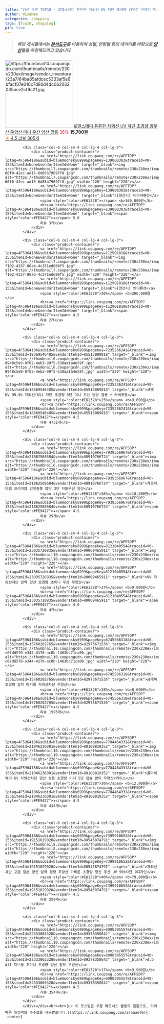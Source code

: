 ```yaml
---
title: "양산 추천 TOP10 - 로열스테디 튼튼한 자외선 UV 차단 초경량 양우산 우양산 미니 우산 양산 겸용"
author: WiseMan
categories: shopping
tags: [Top10, shopping]
pin: true
---
```


> ##### 해당 게시물에서는 [**분석도구**](https://itemscout.io/)를 이용하여 **성별**, **연령별** 등의 데이터를 바탕으로 [**양산**](https://link.coupang.com/a/baae76)들을 추천해드리고 있습니다.
<div class="container"><div class="row">
            <div class="col-6 col-sm-4 col-lg-4 col-lg-3">
                <div class="product-container">
                    <a href="https://link.coupang.com/re/AFFSDP?lptag=AF5964186&subid=bluemoonsky6999&pageKey=8049153063&traceid=V0-153&itemId=22568087368&vendorItemId=89609958028" target="_blank"><img src="https://thumbnail10.coupangcdn.com/thumbnails/remote/230x230ex/image/vendor_inventory/23a7/64ba85afdcec5333af5a6bfacf07e016c7d80d4dc062032035ace2cf8c21.jpg" alt="https://thumbnail10.coupangcdn.com/thumbnails/remote/230x230ex/image/vendor_inventory/23a7/64ba85afdcec5333af5a6bfacf07e016c7d80d4dc062032035ace2cf8c21.jpg" width="220" height="220"></a>
                    <a href="https://link.coupang.com/re/AFFSDP?lptag=AF5964186&subid=bluemoonsky6999&pageKey=8049153063&traceid=V0-153&itemId=22568087368&vendorItemId=89609958028" target="_blank">로열스테디 튼튼한 자외선 UV 차단 초경량 양우산 우양산 미니 우산 양산 겸용</a>
                    <span style="color:#E61328">36%</span> <b>15,700원</b>
                    <br><a href="https://link.coupang.com/re/AFFSDP?lptag=AF5964186&subid=bluemoonsky6999&pageKey=8049153063&traceid=V0-153&itemId=22568087368&vendorItemId=89609958028" target="_blank"><span style="color:#FE9427">★</span> 4.5
                    리뷰 305개</a>
                </div>
            </div>
            
            <div class="col-6 col-sm-4 col-lg-4 col-lg-3">
                <div class="product-container">
                    <a href="https://link.coupang.com/re/AFFTDP?lptag=AF5964186&subid=bluemoonsky6999&pageKey=139000303&traceid=V0-153&itemId=None&vendorItemId=None" target="_blank"><img src="https://thumbnail7.coupangcdn.com/thumbnails/remote/230x230ex/image/travel_reactor/static/booking/image/pension/ddnayo/85b6a4e5-60f0-42ec-ad15-6d85b79697f8.jpg" alt="https://thumbnail7.coupangcdn.com/thumbnails/remote/230x230ex/image/travel_reactor/static/booking/image/pension/ddnayo/85b6a4e5-60f0-42ec-ad15-6d85b79697f8.jpg" width="220" height="220"></a>
                    <a href="https://link.coupang.com/re/AFFTDP?lptag=AF5964186&subid=bluemoonsky6999&pageKey=139000303&traceid=V0-153&itemId=None&vendorItemId=None" target="_blank">[양산시] 티아라펜션</a>
                    <span style="color:#E61328"></span> <b>160,000원</b>
                    <br><a href="https://link.coupang.com/re/AFFTDP?lptag=AF5964186&subid=bluemoonsky6999&pageKey=139000303&traceid=V0-153&itemId=None&vendorItemId=None" target="_blank"><span style="color:#FE9427">★</span> 5.0
                    리뷰 3개</a>
                </div>
            </div>
            
            <div class="col-6 col-sm-4 col-lg-4 col-lg-3">
                <div class="product-container">
                    <a href="https://link.coupang.com/re/AFFTDP?lptag=AF5964186&subid=bluemoonsky6999&pageKey=112901818&traceid=V0-153&itemId=None&vendorItemId=None" target="_blank"><img src="https://thumbnail7.coupangcdn.com/thumbnails/remote/230x230ex/image/travel_reactor/static/booking/image/pension/ddnayo/b5b899ef-f102-4337-80ab-4c371ed680f5.jpg" alt="https://thumbnail7.coupangcdn.com/thumbnails/remote/230x230ex/image/travel_reactor/static/booking/image/pension/ddnayo/b5b899ef-f102-4337-80ab-4c371ed680f5.jpg" width="220" height="220"></a>
                    <a href="https://link.coupang.com/re/AFFTDP?lptag=AF5964186&subid=bluemoonsky6999&pageKey=112901818&traceid=V0-153&itemId=None&vendorItemId=None" target="_blank">[양산시] 반디펜션</a>
                    <span style="color:#E61328">36%</span> <b>200,000원</b>
                    <br><a href="https://link.coupang.com/re/AFFTDP?lptag=AF5964186&subid=bluemoonsky6999&pageKey=112901818&traceid=V0-153&itemId=None&vendorItemId=None" target="_blank"><span style="color:#FE9427">★</span> 4.5
                    리뷰 2개</a>
                </div>
            </div>
            
            <div class="col-6 col-sm-4 col-lg-4 col-lg-3">
                <div class="product-container">
                    <a href="https://link.coupang.com/re/AFFSDP?lptag=AF5964186&subid=bluemoonsky6999&pageKey=7235236241&traceid=V0-153&itemId=18369546485&vendorItemId=85513089018" target="_blank"><img src="https://thumbnail6.coupangcdn.com/thumbnails/remote/230x230ex/image/retail/images/4094238373004104-8948c5e9-8f02-4eb3-99f5-538aa1a4e59f.jpg" alt="https://thumbnail6.coupangcdn.com/thumbnails/remote/230x230ex/image/retail/images/4094238373004104-8948c5e9-8f02-4eb3-99f5-538aa1a4e59f.jpg" width="220" height="220"></a>
                    <a href="https://link.coupang.com/re/AFFSDP?lptag=AF5964186&subid=bluemoonsky6999&pageKey=7235236241&traceid=V0-153&itemId=18369546485&vendorItemId=85513089018" target="_blank">코멧 UV 99.9% 자외선(UV) 차단 초경량 5단 미니 우산 양산 겸용 + 커버포함</a>
                    <span style="color:#E61328">25%</span> <b>9,690원</b>
                    <br><a href="https://link.coupang.com/re/AFFSDP?lptag=AF5964186&subid=bluemoonsky6999&pageKey=7235236241&traceid=V0-153&itemId=18369546485&vendorItemId=85513089018" target="_blank"><span style="color:#FE9427">★</span> 4.5
                    리뷰 4731개</a>
                </div>
            </div>
            
            <div class="col-6 col-sm-4 col-lg-4 col-lg-3">
                <div class="product-container">
                    <a href="https://link.coupang.com/re/AFFSDP?lptag=AF5964186&subid=bluemoonsky6999&pageKey=7939356967&traceid=V0-153&itemId=21862568684&vendorItemId=88910766724" target="_blank"><img src="https://thumbnail8.coupangcdn.com/thumbnails/remote/230x230ex/image/rs_quotation_api/nokazkav/605619ec7dfb4eccb9250cf09620c04b.jpg" alt="https://thumbnail8.coupangcdn.com/thumbnails/remote/230x230ex/image/rs_quotation_api/nokazkav/605619ec7dfb4eccb9250cf09620c04b.jpg" width="220" height="220"></a>
                    <a href="https://link.coupang.com/re/AFFSDP?lptag=AF5964186&subid=bluemoonsky6999&pageKey=7939356967&traceid=V0-153&itemId=21862568684&vendorItemId=88910766724" target="_blank">카르페디엠 프리미엄 안전중봉 암막 3단 자동우산 양산</a>
                    <span style="color:#E61328">36%</span> <b>18,500원</b>
                    <br><a href="https://link.coupang.com/re/AFFSDP?lptag=AF5964186&subid=bluemoonsky6999&pageKey=7939356967&traceid=V0-153&itemId=21862568684&vendorItemId=88910766724" target="_blank"><span style="color:#FE9427">★</span> 4.5
                    리뷰 29개</a>
                </div>
            </div>
            
            <div class="col-6 col-sm-4 col-lg-4 col-lg-3">
                <div class="product-container">
                    <a href="https://link.coupang.com/re/AFFSDP?lptag=AF5964186&subid=bluemoonsky6999&pageKey=8121040554&traceid=V0-153&itemId=23035720835&vendorItemId=90069465911" target="_blank"><img src="https://thumbnail10.coupangcdn.com/thumbnails/remote/230x230ex/image/vendor_inventory/6a1d/49762670f9a97867e19e14d575c264a76ad7dd88cb5347544ae5acc079bf.png" alt="https://thumbnail10.coupangcdn.com/thumbnails/remote/230x230ex/image/vendor_inventory/6a1d/49762670f9a97867e19e14d575c264a76ad7dd88cb5347544ae5acc079bf.png" width="220" height="220"></a>
                    <a href="https://link.coupang.com/re/AFFSDP?lptag=AF5964186&subid=bluemoonsky6999&pageKey=8121040554&traceid=V0-153&itemId=23035720835&vendorItemId=90069465911" target="_blank">UV 자외선차단 암막 양산 초경량 초미니 우산 우양산</a>
                    <span style="color:#E61328">17%</span> <b>9,900원</b>
                    <br><a href="https://link.coupang.com/re/AFFSDP?lptag=AF5964186&subid=bluemoonsky6999&pageKey=8121040554&traceid=V0-153&itemId=23035720835&vendorItemId=90069465911" target="_blank"><span style="color:#FE9427">★</span> 4.0
                    리뷰 4개</a>
                </div>
            </div>
            
            <div class="col-6 col-sm-4 col-lg-4 col-lg-3">
                <div class="product-container">
                    <a href="https://link.coupang.com/re/AFFSDP?lptag=AF5964186&subid=bluemoonsky6999&pageKey=6745566318&traceid=V0-153&itemId=15760202765&vendorItemId=82973671536" target="_blank"><img src="https://thumbnail10.coupangcdn.com/thumbnails/remote/230x230ex/image/retail/images/547052496282037-c07dd570-e344-4176-ac0b-1463bc71ca00.jpg" alt="https://thumbnail10.coupangcdn.com/thumbnails/remote/230x230ex/image/retail/images/547052496282037-c07dd570-e344-4176-ac0b-1463bc71ca00.jpg" width="220" height="220"></a>
                    <a href="https://link.coupang.com/re/AFFSDP?lptag=AF5964186&subid=bluemoonsky6999&pageKey=6745566318&traceid=V0-153&itemId=15760202765&vendorItemId=82973671536" target="_blank">금깨비 초경량 암막 마카롱 자외선차단 우양산</a>
                    <span style="color:#E61328">28%</span> <b>8,690원</b>
                    <br><a href="https://link.coupang.com/re/AFFSDP?lptag=AF5964186&subid=bluemoonsky6999&pageKey=6745566318&traceid=V0-153&itemId=15760202765&vendorItemId=82973671536" target="_blank"><span style="color:#FE9427">★</span> 4.5
                    리뷰 1993개</a>
                </div>
            </div>
            
            <div class="col-6 col-sm-4 col-lg-4 col-lg-3">
                <div class="product-container">
                    <a href="https://link.coupang.com/re/AFFSDP?lptag=AF5964186&subid=bluemoonsky6999&pageKey=7784464331&traceid=V0-153&itemId=21046236081&vendorItemId=88108819352" target="_blank"><img src="https://thumbnail10.coupangcdn.com/thumbnails/remote/230x230ex/image/vendor_inventory/6079/655289f710f95f16667f30c3ba16b803c486b8e464e22d2d4ef1b0070bb2.jpg" alt="https://thumbnail10.coupangcdn.com/thumbnails/remote/230x230ex/image/vendor_inventory/6079/655289f710f95f16667f30c3ba16b803c486b8e464e22d2d4ef1b0070bb2.jpg" width="220" height="220"></a>
                    <a href="https://link.coupang.com/re/AFFSDP?lptag=AF5964186&subid=bluemoonsky6999&pageKey=7784464331&traceid=V0-153&itemId=21046236081&vendorItemId=88108819352" target="_blank">올마이웨이 UV 자외선차단 양산 겸용 초경량 미니 5단 캡슐 암막 우양산+케이스</a>
                    <span style="color:#E61328">36%</span> <b>12,900원</b>
                    <br><a href="https://link.coupang.com/re/AFFSDP?lptag=AF5964186&subid=bluemoonsky6999&pageKey=7784464331&traceid=V0-153&itemId=21046236081&vendorItemId=88108819352" target="_blank"><span style="color:#FE9427">★</span> 4.5
                    리뷰 414개</a>
                </div>
            </div>
            
            <div class="col-6 col-sm-4 col-lg-4 col-lg-3">
                <div class="product-container">
                    <a href="https://link.coupang.com/re/AFFSDP?lptag=AF5964186&subid=bluemoonsky6999&pageKey=7399910652&traceid=V0-153&itemId=19151029020&vendorItemId=88545874791" target="_blank"><img src="https://thumbnail8.coupangcdn.com/thumbnails/remote/230x230ex/image/vendor_inventory/df78/99e4c410d1c856918de07fdc4507e872560c23afeb398e8400a733d6bc6a.png" alt="https://thumbnail8.coupangcdn.com/thumbnails/remote/230x230ex/image/vendor_inventory/df78/99e4c410d1c856918de07fdc4507e872560c23afeb398e8400a733d6bc6a.png" width="220" height="220"></a>
                    <a href="https://link.coupang.com/re/AFFSDP?lptag=AF5964186&subid=bluemoonsky6999&pageKey=7399910652&traceid=V0-153&itemId=19151029020&vendorItemId=88545874791" target="_blank">자외선차단 고급 일본 양산 암막 경량 우양산 가벼운 초경량 양산 우산 UV 99%차단 9디자인</a>
                    <span style="color:#E61328">40%</span> <b>79,800원</b>
                    <br><a href="https://link.coupang.com/re/AFFSDP?lptag=AF5964186&subid=bluemoonsky6999&pageKey=7399910652&traceid=V0-153&itemId=19151029020&vendorItemId=88545874791" target="_blank"><span style="color:#FE9427">★</span> 4.5
                    리뷰 259개</a>
                </div>
            </div>
            
            <div class="col-6 col-sm-4 col-lg-4 col-lg-3">
                <div class="product-container">
                    <a href="https://link.coupang.com/re/AFFSDP?lptag=AF5964186&subid=bluemoonsky6999&pageKey=8008395557&traceid=V0-153&itemId=22333063328&vendorItemId=89378358642" target="_blank"><img src="https://thumbnail10.coupangcdn.com/thumbnails/remote/230x230ex/image/vendor_inventory/3dfa/b97ca20d674cc80ffd49c643da344f31d4b9455a1573e77848f6db2cef8b.jpg" alt="https://thumbnail10.coupangcdn.com/thumbnails/remote/230x230ex/image/vendor_inventory/3dfa/b97ca20d674cc80ffd49c643da344f31d4b9455a1573e77848f6db2cef8b.jpg" width="220" height="220"></a>
                    <a href="https://link.coupang.com/re/AFFSDP?lptag=AF5964186&subid=bluemoonsky6999&pageKey=8008395557&traceid=V0-153&itemId=22333063328&vendorItemId=89378358642" target="_blank">d.b All 디브올 초미니 초경량 양산 암막 우양산</a>
                    <span style="color:#E61328">17%</span> <b>9,900원</b>
                    <br><a href="https://link.coupang.com/re/AFFSDP?lptag=AF5964186&subid=bluemoonsky6999&pageKey=8008395557&traceid=V0-153&itemId=22333063328&vendorItemId=89378358642" target="_blank"><span style="color:#FE9427">★</span> 4.5
                    리뷰 354개</a>
                </div>
            </div>
            </div></div><br><br>[👉 이 포스팅은 쿠팡 파트너스 활동의 일환으로, 이에 따른 일정액의 수수료를 제공받습니다.](https://link.coupang.com/a/baae76){: .center}